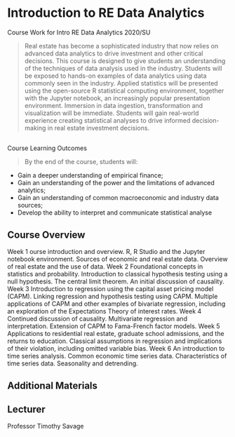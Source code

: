 # Introduction to RE Data Analytics
Course Work for Intro RE Data Analytics 2020/SU

> Real estate has become a sophisticated industry that now relies on advanced data analytics to drive investment and other critical decisions.  This course is designed to give students an understanding of the techniques of data analysis used in the industry.  Students will be exposed to hands-on examples of data analytics using data commonly seen in the industry.  Applied statistics will be presented using the open-source R statistical computing environment, together with the Jupyter notebook, an increasingly popular presentation environment.  Immersion in data ingestion, transformation and visualization will be immediate.  Students will gain real-world experience creating statistical analyses to drive informed decision-making in real estate investment decisions.

##
Course Learning Outcomes
> By the end of the course, students will:
  - Gain a deeper understanding of empirical finance;
  - Gain an understanding of the power and the limitations of advanced analytics;
  - Gain an understanding of common macroeconomic and industry data sources;
  - Develop the ability to interpret and communicate statistical analyse

## Course Overview

Week 1 
ourse introduction and overview. R, R Studio and the Jupyter notebook
environment. Sources of economic and real estate data. Overview of real estate
and the use of data.
Week 2 
Foundational concepts in statistics and probability. Introduction to classical
hypothesis testing using a null hypothesis. The central limit theorem. An initial
discussion of causality.
Week 3 
Introduction to regression using the capital asset pricing model (CAPM).
Linking regression and hypothesis testing using CAPM. Multiple applications of
CAPM and other examples of bivariate regression, including an exploration of
the Expectations Theory of interest rates.
Week 4 
Continued discussion of causality. Multivariate regression and interpretation.
Extension of CAPM to Fama-French factor models.
Week 5 
Applications to residential real estate, graduate school admissions, and the
returns to education. Classical assumptions in regression and implications of
their violation, including omitted variable bias.
Week 6 
An introduction to time series analysis. Common economic time series data.
Characteristics of time series data. Seasonality and detrending.

## Additional Materials

## Lecturer
Professor Timothy Savage
